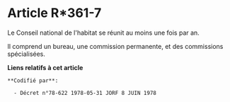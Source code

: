 # Article R*361-7

Le Conseil national de l'habitat se réunit au moins une fois par an.

Il comprend un bureau, une commission permanente, et des commissions spécialisées.

**Liens relatifs à cet article**

	**Codifié par**:

	  - Décret n°78-622 1978-05-31 JORF 8 JUIN 1978
